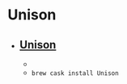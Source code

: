 # Unison
- [Unison](https://www.cis.upenn.edu/~bcpierce/unison/)
  - 
  - 
  - `brew cask install Unison`
